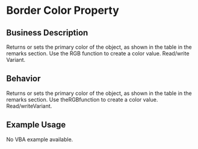 # Border Color Property

## Business Description
Returns or sets the primary color of the object, as shown in the table in the remarks section. Use the RGB function to create a color value. Read/write Variant.

## Behavior
Returns or sets the primary color of the object, as shown in the table in the remarks section. Use theRGBfunction to create a color value. Read/writeVariant.

## Example Usage
No VBA example available.